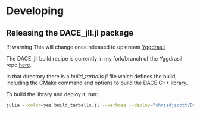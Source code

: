 # Developing

## Releasing the DACE\_jll.jl package

!!! warning
    This will change once released to upstream [Yggdrasil](https://github.com/JuliaPackaging/Yggdrasil)

The DACE\_jll build recipe is currently in my fork/branch of the Yggdrasil repo
[here](https://github.com/chrisdjscott/Yggdrasil/tree/beacbce0777417d58d748729e5bc1ab73604aa93/D/DACE).

In that directory there is a *build\_tarballs.jl* file which defines the build, including the CMake command
and options to build the DACE C++ library.

To build the library and deploy it, run:

```sh
julia --color=yes build_tarballs.jl --verbose --deploy="chrisdjscott/DACE_jll.jl"
```
